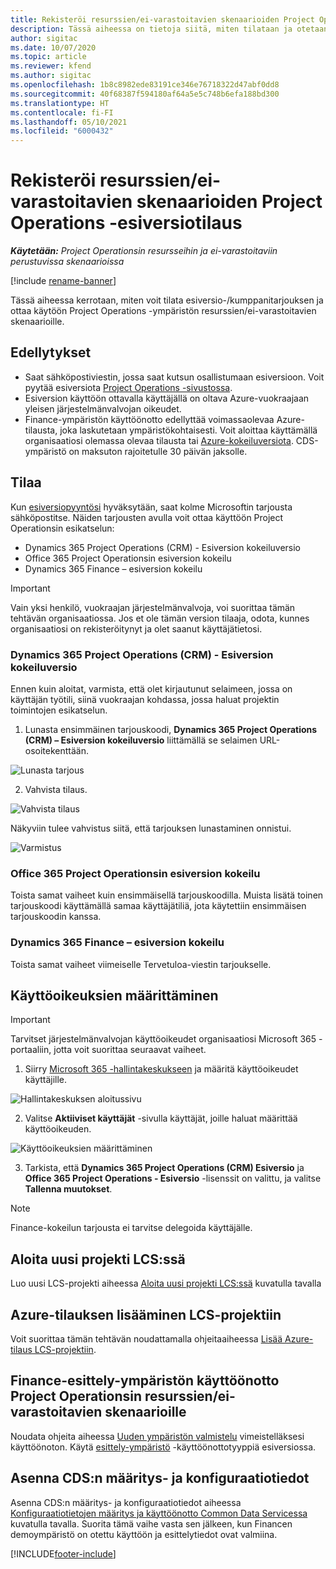```yaml
---
title: Rekisteröi resurssien/ei-varastoitavien skenaarioiden Project Operations -esiversiotilaus
description: Tässä aiheessa on tietoja siitä, miten tilataan ja otetaan käyttöön Project Operations resurssien/ei-varastoitavien skenaarioille.
author: sigitac
ms.date: 10/07/2020
ms.topic: article
ms.reviewer: kfend
ms.author: sigitac
ms.openlocfilehash: 1b8c8982ede83191ce346e76718322d47abf0dd8
ms.sourcegitcommit: 40f68387f594180af64a5e5c748b6efa188bd300
ms.translationtype: HT
ms.contentlocale: fi-FI
ms.lasthandoff: 05/10/2021
ms.locfileid: "6000432"
---
```

# <a name="sign-up-for-project-operations-preview-subscriptions-for-resource-non-stocked-scenarios"></a>Rekisteröi resurssien/ei-varastoitavien skenaarioiden Project Operations -esiversiotilaus

_**Käytetään:** Project Operationsin resursseihin ja ei-varastoitaviin perustuvissa skenaarioissa_

[!include [rename-banner](~/includes/cc-data-platform-banner.md)]

Tässä aiheessa kerrotaan, miten voit tilata esiversio-/kumppanitarjouksen ja ottaa käytöön Project Operations -ympäristön resurssien/ei-varastoitavien skenaarioille.

## <a name="prerequisites"></a>Edellytykset

- Saat sähköpostiviestin, jossa saat kutsun osallistumaan esiversioon. Voit pyytää esiversiota [Project Operations -sivustossa](https://dynamics.microsoft.com/en-us/project-operations/overview/).
- Esiversion käyttöön ottavalla käyttäjällä on oltava Azure-vuokraajaan yleisen järjestelmänvalvojan oikeudet.
- Finance-ympäristön käyttöönotto edellyttää voimassaolevaa Azure-tilausta, joka laskutetaan ympäristökohtaisesti. Voit aloittaa käyttämällä organisaatiosi olemassa olevaa tilausta tai [Azure-kokeiluversiota](https://azure.microsoft.com/en-us/free/). CDS-ympäristö on maksuton rajoitetulle 30 päivän jaksolle.

## <a name="subscribe"></a>Tilaa

Kun [esiversiopyyntösi](https://forms.office.com/FormsPro/Pages/ResponsePage.aspx?id=v4j5cvGGr0GRqy180BHbR56j8lZs0FdAvwT75_WNFyxUMkRDV1NYQU5TNjE2VjhKOVBUNVg2R0s1NC4u) hyväksytään, saat kolme Microsoftin tarjousta sähköpostitse. Näiden tarjousten avulla voit ottaa käyttöön Project Operationsin esikatselun:

- Dynamics 365 Project Operations (CRM) - Esiversion kokeiluversio
- Office 365 Project Operationsin esiversion kokeilu
- Dynamics 365 Finance – esiversion kokeilu

> [!IMPORTANT]
> Vain yksi henkilö, vuokraajan järjestelmänvalvoja, voi suorittaa tämän tehtävän organisaatiossa. Jos et ole tämän version tilaaja, odota, kunnes organisaatiosi on rekisteröitynyt ja olet saanut käyttäjätietosi.

### <a name="dynamics-365-project-operations-crm---preview-trial"></a>Dynamics 365 Project Operations (CRM) - Esiversion kokeiluversio 

Ennen kuin aloitat, varmista, että olet kirjautunut selaimeen, jossa on käyttäjän työtili, siinä vuokraajan kohdassa, jossa haluat projektin toimintojen esikatselun.

1. Lunasta ensimmäinen tarjouskoodi, **Dynamics 365 Project Operations (CRM) – Esiversion kokeiluversio** liittämällä se selaimen URL-osoitekenttään.

![Lunasta tarjous](./media/16RedeemFirstOfferNew.png)

2. Vahvista tilaus.

![Vahvista tilaus](./media/17ConfirmOrderNew.png)

Näkyviin tulee vahvistus siitä, että tarjouksen lunastaminen onnistui.

![Varmistus](./media/18OrderConfirmationNew.png)

### <a name="office-365-project-operations---preview-trial"></a>Office 365 Project Operationsin esiversion kokeilu

Toista samat vaiheet kuin ensimmäisellä tarjouskoodilla. Muista lisätä toinen tarjouskoodi käyttämällä samaa käyttäjätiliä, jota käytettiin ensimmäisen tarjouskoodin kanssa.

### <a name="dynamics-365-finance-preview-trial"></a>Dynamics 365 Finance – esiversion kokeilu

Toista samat vaiheet viimeiselle Tervetuloa-viestin tarjoukselle.

## <a name="assign-licenses"></a>Käyttöoikeuksien määrittäminen

> [!IMPORTANT]
> Tarvitset järjestelmänvalvojan käyttöoikeudet organisaatiosi Microsoft 365 -portaaliin, jotta voit suorittaa seuraavat vaiheet.

1. Siirry [Microsoft 365 -hallintakeskukseen](https://portal.office.com/) ja määritä käyttöoikeudet käyttäjille.

![Hallintakeskuksen aloitussivu](./media/14AdminPortal.png)

2. Valitse **Aktiiviset käyttäjät** -sivulla käyttäjät, joille haluat määrittää käyttöoikeuden.

![Käyttöoikeuksien määrittäminen](./media/15AssignLicenses.png)

3. Tarkista, että **Dynamics 365 Project Operations (CRM) Esiversio** ja **Office 365 Project Operations - Esiversio** -lisenssit on valittu, ja valitse **Tallenna muutokset**.

> [!NOTE]
> Finance-kokeilun tarjousta ei tarvitse delegoida käyttäjälle.

## <a name="start-a-new-project-in-lcs"></a>Aloita uusi projekti LCS:ssä

Luo uusi LCS-projekti aiheessa [Aloita uusi projekti LCS:ssä](create-lcs-project.md) kuvatulla tavalla

## <a name="add-an-azure-subscription-to-an-lcs-project"></a>Azure-tilauksen lisääminen LCS-projektiin

Voit suorittaa tämän tehtävän noudattamalla ohjeitaaiheessa [Lisää Azure-tilaus LCS-projektiin](resource-add-azure-subscription-lcs-project.md).

## <a name="deploy-finance-demo-environment-with-project-operations-for-resourcenon-stocked-scenarios"></a>Finance-esittely-ympäristön käyttöönotto Project Operationsin resurssien/ei-varastoitavien skenaarioille

Noudata ohjeita aiheessa [Uuden ympäristön valmistelu](resource-provision-new-environment.md) vimeistelläksesi käyttöönoton. Käytä [esittely-ympäristö](/dynamics365/fin-ops-core/dev-itpro/deployment/deploy-demo-environment) -käyttöönottotyyppiä esiversiossa. 

## <a name="install-cds-setup-and-configuration-data"></a>Asenna CDS:n määritys- ja konfiguraatiotiedot

Asenna CDS:n määritys- ja konfiguraatiotiedot aiheessa [Konfiguraatiotietojen määritys ja käyttöönotto Common Data Servicessa](resource-apply-pro-setup-config-data.md) kuvatulla tavalla.
Suorita tämä vaihe vasta sen jälkeen, kun Financen demoympäristö on otettu käyttöön ja esittelytiedot ovat valmiina.


[!INCLUDE[footer-include](../includes/footer-banner.md)]